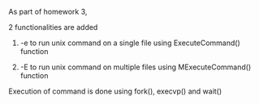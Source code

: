 As part of homework 3,

2 functionalities are added

1) -e to run unix command on a single file using ExecuteCommand() function

2) -E to run unix command on multiple files using MExecuteCommand() 
function

Execution of command is done using fork(), execvp() and wait()
